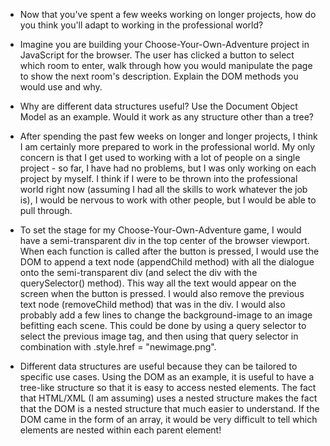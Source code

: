 - Now that you've spent a few weeks working on longer projects, how do you think you'll adapt to working in the professional world?
- Imagine you are building your Choose-Your-Own-Adventure project in JavaScript for the browser. The user has clicked a button to select which room to enter, walk through how you would manipulate the page to show the next room's description. Explain the DOM methods you would use and why.
- Why are different data structures useful? Use the Document Object Model as an example. Would it work as any structure other than a tree?


 - After spending the past few weeks on longer and longer projects, I think I am certainly more prepared to work in the professional world. My only concern is that I get used to working with a lot of people on a single project - so far, I have had no problems, but I was only working on each project by myself. I think if I were to be thrown into the professional world right now (assuming I had all the skills to work whatever the job is), I would be nervous to work with other people, but I would be able to pull through.

 - To set the stage for my Choose-Your-Own-Adventure game, I would have a semi-transparent div in the top center of the browser viewport. When each function is called after the button is pressed, I would use the DOM to append a text node (appendChild method) with all the dialogue onto the semi-transparent div (and select the div with the querySelector() method). This way all the text would appear on the screen when the button is pressed. I would also remove the previous text node (removeChild method) that was in the div.
 I would also probably add a few lines to change the background-image to an image befitting each scene. This could be done by using a query selector to select the previous image tag, and then using that query selector in combination with .style.href = "newimage.png".

 - Different data structures are useful because they can be tailored to specific use cases. Using the DOM as an example, it is useful to have a tree-like structure so that it is easy to access nested elements. The fact that HTML/XML (I am assuming) uses a nested structure makes the fact that the DOM is a nested structure that much easier to understand. If the DOM came in the form of an array, it would be very difficult to tell which elements are nested within each parent element!
